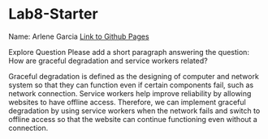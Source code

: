 # Lab8-Starter
Name: Arlene Garcia
[Link to Github Pages](https://arlenecse.github.io/Lab8_Starter_Fork/)

Explore Question
Please add a short paragraph answering the question: How are graceful degradation and service workers related? 

Graceful degradation is defined as the designing of computer and network system so that they can function even if certain components fail, such as network connection. Service workers help improve reliability by allowing websites to have offline access. Therefore, we can implement graceful degradation by using service workers when the network fails and switch to offline access so that the website can continue functioning even without a connection.

